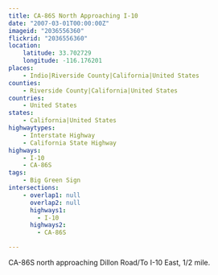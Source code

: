 ```yaml
---
title: CA-86S North Approaching I-10
date: "2007-03-01T00:00:00Z"
imageid: "2036556360"
flickrid: "2036556360"
location:
    latitude: 33.702729
    longitude: -116.176201
places:
    - Indio|Riverside County|California|United States
counties:
    - Riverside County|California|United States
countries:
    - United States
states:
    - California|United States
highwaytypes:
    - Interstate Highway
    - California State Highway
highways:
    - I-10
    - CA-86S
tags:
    - Big Green Sign
intersections:
    - overlap1: null
      overlap2: null
      highways1:
        - I-10
      highways2:
        - CA-86S

---
```

CA-86S north approaching Dillon Road/To I-10 East, 1/2 mile.